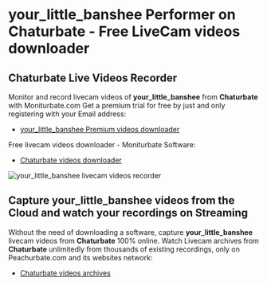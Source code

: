 # your_little_banshee Performer on Chaturbate - Free LiveCam videos downloader

## Chaturbate Live Videos Recorder

Monitor and record livecam videos of **your_little_banshee** from **Chaturbate** with Moniturbate.com
Get a premium trial for free by just and only registering with your Email address:
* [your_little_banshee Premium videos downloader](https://moniturbate.com/request-demo-licence-key.html)

Free livecam videos downloader - Moniturbate Software:
* [Chaturbate videos downloader](https://moniturbate.com/moniturbate-download-software.html)

![your_little_banshee livecam videos recorder](https://peachurnet.com/templates/moniturbate-software.png)


## Capture your_little_banshee videos from the Cloud and watch your recordings on Streaming

Without the need of downloading a software, capture **your_little_banshee** livecam videos from **Chaturbate** 100% online.
Watch Livecam archives from **Chaturbate** unlimitedly from thousands of existing recordings, only on Peachurbate.com and its websites network:
* [Chaturbate videos archives](https://peachurnet.com/)